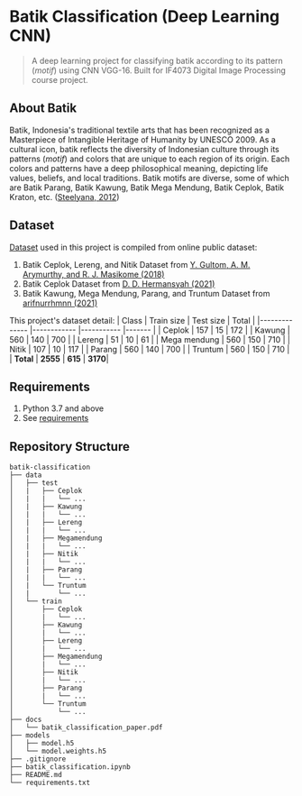 # Batik Classification (Deep Learning CNN)
> A deep learning project for classifying batik according to its pattern (<i>motif</i>) using CNN VGG-16. Built for IF4073 Digital Image Processing course project.

## About Batik
Batik, Indonesia's traditional textile arts that has been recognized as a Masterpiece of Intangible Heritage of Humanity by UNESCO 2009. As a cultural icon, batik reflects the diversity of Indonesian culture through its patterns (<i>motif</i>) and colors that are unique to each region of its origin. Each colors and patterns have a deep philosophical meaning, depicting life values, beliefs, and local traditions. Batik motifs are diverse, some of which are Batik Parang, Batik Kawung, Batik Mega Mendung, Batik Ceplok, Batik Kraton, etc. ([Steelyana, 2012](https://doi.org/10.21512/bbr.v3i1.1288))

## Dataset
[Dataset](https://drive.google.com/file/d/1ldQpQgTFg41SNPgp2KnvpbHgQvk6KH4n/view?usp=sharing) used in this project is compiled from online public dataset:
1. Batik Ceplok, Lereng, and Nitik Dataset from [Y. Gultom, A. M. Arymurthy, and R. J. Masikome (2018)](https://github.com/yohanesgultom/deep-learning-batik-classification) 
2. Batik Ceplok Dataset from [D. D. Hermansyah (2021)](https://www.kaggle.com/datasets/dionisiusdh/indonesian-batik-motifs?select=batik-ceplok)
3. Batik Kawung, Mega Mendung, Parang, and Truntum Dataset from [arifnurrhmnn (2021)](https://github.com/arifnurrhmnn/Dataset-Motif-Batik)

This project's dataset detail:
| Class        	| Train size 	| Test size 	| Total 	 |
|--------------	|------------	|-----------	|-------	 |
| Ceplok       	| 157        	| 15        	| 172   	 |
| Kawung       	| 560        	| 140       	| 700   	 |
| Lereng       	| 51         	| 10        	| 61    	 |
| Mega mendung 	| 560        	| 150       	| 710   	 |
| Nitik        	| 107        	| 10        	| 117   	 |
| Parang       	| 560        	| 140       	| 700   	 |
| Truntum      	| 560        	| 150       	| 710   	 |
| <b>Total</b> 	| <b>2555</b>  	| <b>615</b>   	| <b>3170</b>|

## Requirements
1. Python 3.7 and above
2. See [requirements](https://github.com/arleenchr/batik-classification/blob/main/requirements.txt)

## Repository Structure
```
batik-classification
├── data
│   ├── test
│   |   ├── Ceplok
│   |   |   └── ...
│   |   ├── Kawung
│   |   |   └── ...
│   |   ├── Lereng
│   |   |   └── ...
│   |   ├── Megamendung
│   |   |   └── ...
│   |   ├── Nitik
│   |   |   └── ...
│   |   ├── Parang
│   |   |   └── ...
│   |   └── Truntum
│   |       └── ...
│   └── train
│       ├── Ceplok
│       |   └── ...
│       ├── Kawung
│       |   └── ...
│       ├── Lereng
│       |   └── ...
│       ├── Megamendung
│       |   └── ...
│       ├── Nitik
│       |   └── ...
│       ├── Parang
│       |   └── ...
│       └── Truntum
│           └── ...
├── docs
│   └── batik_classification_paper.pdf
├── models
│   ├── model.h5
│   └── model.weights.h5
├── .gitignore
├── batik_classification.ipynb
├── README.md
└── requirements.txt
```
